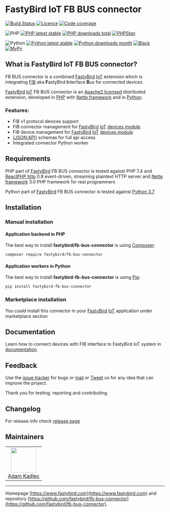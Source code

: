 # FastyBird IoT FB BUS connector

[![Build Status](https://badgen.net/github/checks/FastyBird/fb-bus-connector/master?cache=300&style=flat-square)](https://github.com/FastyBird/fb-bus-connector/actions)
[![Licence](https://badgen.net/github/license/FastyBird/fb-bus-connector?cache=300&style=flat-square)](https://github.com/FastyBird/fb-bus-connector/blob/master/LICENSE.md)
[![Code coverage](https://badgen.net/coveralls/c/github/FastyBird/fb-bus-connector?cache=300&style=flat-square)](https://coveralls.io/r/FastyBird/fb-bus-connector)

![PHP](https://badgen.net/packagist/php/FastyBird/fb-bus-connector?cache=300&style=flat-square)
[![PHP latest stable](https://badgen.net/packagist/v/FastyBird/fb-bus-connector/latest?cache=300&style=flat-square)](https://packagist.org/packages/FastyBird/fb-bus-connector)
[![PHP downloads total](https://badgen.net/packagist/dt/FastyBird/fb-bus-connector?cache=300&style=flat-square)](https://packagist.org/packages/FastyBird/fb-bus-connector)
[![PHPStan](https://img.shields.io/badge/phpstan-enabled-brightgreen.svg?style=flat-square)](https://github.com/phpstan/phpstan)

![Python](https://badgen.net/pypi/python/fastybird-fb-bus-connector?cache=300&style=flat-square)
[![Python latest stable](https://badgen.net/pypi/v/fastybird-fb-bus-connector?cache=300&style=flat-square)](https://pypi.org/project/fastybird-fb-bus-connector/)
[![Python downloads month](https://img.shields.io/pypi/dm/fastybird-fb-bus-connector?cache=300&style=flat-square)](https://pypi.org/project/fastybird-fb-bus-connector/)
[![Black](https://img.shields.io/badge/black-enabled-brightgreen.svg?style=flat-square)](https://github.com/psf/black)
[![MyPy](https://img.shields.io/badge/mypy-enabled-brightgreen.svg?style=flat-square)](http://mypy-lang.org)

## What is FastyBird IoT FB BUS connector?

FB BUS connector is a combined [FastyBird](https://www.fastybird.com) [IoT](https://en.wikipedia.org/wiki/Internet_of_things) extension which is integrating [FIB](https://www.fastybird.com) aka **F**astyBird **I**nterface **B**us for connected devices

[FastyBird](https://www.fastybird.com) [IoT](https://en.wikipedia.org/wiki/Internet_of_things) FB BUS connector is
an [Apache2 licensed](http://www.apache.org/licenses/LICENSE-2.0) distributed extension, developed
in [PHP](https://www.php.net) with [Nette framework](https://nette.org) and in [Python](https://python.org).

### Features:

- FIB v1 protocol devices support
- FIB connector management for [FastyBird](https://www.fastybird.com) [IoT](https://en.wikipedia.org/wiki/Internet_of_things) [devices module](https://github.com/FastyBird/devices-module)
- FIB device management for [FastyBird](https://www.fastybird.com) [IoT](https://en.wikipedia.org/wiki/Internet_of_things) [devices module](https://github.com/FastyBird/devices-module)
- [{JSON:API}](https://jsonapi.org/) schemas for full api access
- Integrated connector Python worker

## Requirements

PHP part of [FastyBird](https://www.fastybird.com) FB BUS connector is tested against PHP 7.4
and [ReactPHP http](https://github.com/reactphp/http) 0.8 event-driven, streaming plaintext HTTP server
and [Nette framework](https://nette.org/en/) 3.0 PHP framework for real programmers

Python part of [FastyBird](https://www.fastybird.com) FB BUS connector is tested against [Python 3.7](http://python.org)

## Installation

### Manual installation

#### Application backend in PHP

The best way to install **fastybird/fb-bus-connector** is using [Composer](http://getcomposer.org/):

```sh
composer require fastybird/fb-bus-connector
```

#### Application workers in Python

The best way to install **fastybird-fb-bus-connector** is using [Pip](https://pip.pypa.io/en/stable/):

```sh
pip install fastybird-fb-bus-connector
```

### Marketplace installation

You could install this connector in your [FastyBird](https://www.fastybird.com) [IoT](https://en.wikipedia.org/wiki/Internet_of_things) application under marketplace section

## Documentation

Learn how to connect devices with FIB interface to FastyBird IoT system
in [documentation](https://github.com/FastyBird/fb-bus-connector/blob/master/.docs/en/index.md).

## Feedback

Use the [issue tracker](https://github.com/FastyBird/fb-bus-connector/issues) for bugs
or [mail](mailto:code@fastybird.com) or [Tweet](https://twitter.com/fastybird) us for any idea that can improve the
project.

Thank you for testing, reporting and contributing.

## Changelog

For release info check [release page](https://github.com/FastyBird/fb-bus-connector/releases)

## Maintainers

<table>
	<tbody>
		<tr>
			<td align="center">
				<a href="https://github.com/akadlec">
					<img width="80" height="80" src="https://avatars3.githubusercontent.com/u/1866672?s=460&amp;v=4">
				</a>
				<br>
				<a href="https://github.com/akadlec">Adam Kadlec</a>
			</td>
		</tr>
	</tbody>
</table>

***
Homepage [https://www.fastybird.com](https://www.fastybird.com) and
repository [https://github.com/fastybird/fb-bus-connector](https://github.com/fastybird/fb-bus-connector).
